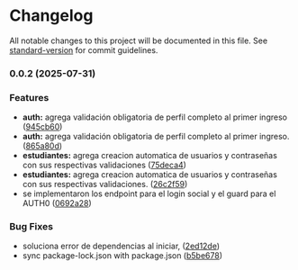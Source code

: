# Changelog

All notable changes to this project will be documented in this file. See [standard-version](https://github.com/conventional-changelog/standard-version) for commit guidelines.

### 0.0.2 (2025-07-31)


### Features

* **auth:** agrega validación obligatoria de perfil completo al primer ingreso ([945cb60](https://github.com/SalvatierraJ/Gestura-Back/commit/945cb607ab44a1c296606d198780642b78cc2e14))
* **auth:** agrega validación obligatoria de perfil completo al primer ingreso. ([865a80d](https://github.com/SalvatierraJ/Gestura-Back/commit/865a80d4142ac1fc2eb9a18f15ce7f76df88ddb1))
* **estudiantes:** agrega  creacion automatica de usuarios y contraseñas con sus respectivas validaciones ([75deca4](https://github.com/SalvatierraJ/Gestura-Back/commit/75deca48b64620c38b8e1c796aef5c06b806c5e2))
* **estudiantes:** agrega  creacion automatica de usuarios y contraseñas con sus respectivas validaciones. ([26c2f59](https://github.com/SalvatierraJ/Gestura-Back/commit/26c2f59a5a201d5ca5dcc9688752eacec8c85136))
* se implementaron los endpoint para el login social y el guard para el AUTH0 ([0692a28](https://github.com/SalvatierraJ/Gestura-Back/commit/0692a2866d8c76ee57d9ae11efb2be5d4ebec0ef))


### Bug Fixes

* soluciona error de dependencias al iniciar, ([2ed12de](https://github.com/SalvatierraJ/Gestura-Back/commit/2ed12dead3d5eed0317f8e600e5310fbcb1fe172))
* sync package-lock.json with package.json ([b5be678](https://github.com/SalvatierraJ/Gestura-Back/commit/b5be678ce270ebc67fd431255f231df7b7c4aa86))
